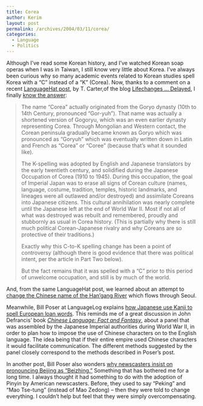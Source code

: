```yaml
---
title: Corea
author: Kerim
layout: post
permalink: /archives/2004/03/11/corea/
categories:
  - Language
  - Politics
---
```

Although I&#8217;ve read some Korean history, and I&#8217;ve watched Korean soap operas when I was in Taiwan, I still know very little about Korea. I&#8217;ve always been curious why so many academic events related to Korean studies spell Korea with a &#8220;C&#8221; instead of a &#8220;K&#8221; (Corea). Now, thanks to a comment on a recent <a href="http://www.languagehat.com/archives/001202.php" onclick="_gaq.push(['_trackEvent', 'outbound-article', 'http://www.languagehat.com/archives/001202.php', 'LanguageHat post']);" >LanguageHat post</a>, by T. Carter,of the blog <a href="http://lifechange.blogspot.com/" onclick="_gaq.push(['_trackEvent', 'outbound-article', 'http://lifechange.blogspot.com/', 'Lifechanges &#8230; Delayed']);" >Lifechanges &#8230; Delayed</a>, I finally <a href="http://www.medeasin.com/coreaspelling.htm" onclick="_gaq.push(['_trackEvent', 'outbound-article', 'http://www.medeasin.com/coreaspelling.htm', 'know the answer']);" >know the answer</a>:

> The name &#8220;Corea&#8221; actually originated from the Goryo dynasty (10th to 14th Century, pronounced &#8220;Gor-yuh&#8221;). That name was actually a shortened version of Gogoryu, which was an even earlier dynasty representing Corea. Through Mongolian and Western contact, the Corean peninsula gradually became known as Goryo which was pronounced as &#8220;Goryuh&#8221; which was eventually written down in Latin and French as &#8220;Corea&#8221; or &#8220;Coree&#8221; (because that&#8217;s what it sounded like).
> 
> The K-spelling was adopted by English and Japanese translators by the early twentieth century, and solidified during the Japanese Occupation of Corea (1910 to 1945). During this occupation, the goal of Imperial Japan was to erase all signs of Corean culture (names, language, costume, tradition, temples, historic landmarks, and lineages were all outlawed and/or destroyed) and assimilate Coreans into Japanese citizens. This cultural annihilation was nearly complete until the Japanese left at the end of World War II. Most if not all of what was destroyed was rebuilt and remembered, proudly and stubbornly as usual in Corea history. (This is partially why there is still much political Corean-Japanese rivalry and why Coreans are so protective of their traditions.)
> 
> Exactly why this C-to-K spelling change has been a point of controversy (although there is good evidence that there was political intent, per the article in Part Two below).
> 
> But the fact remains that it was spelled with a &#8220;C&#8221; prior to this period of unwelcome occupation, and still is by much of the world. 

And, from the same LanguageHat post, we learned about an attempt to <a href="http://hunjang.blogspot.com/2004_03_01_hunjang_archive.html#107891887305819018" onclick="_gaq.push(['_trackEvent', 'outbound-article', 'http://hunjang.blogspot.com/2004_03_01_hunjang_archive.html#107891887305819018', 'change the Chinese name of the Han&#8217;gang River']);" >change the Chinese name of the Han&#8217;gang River</a> which flows through Seoul.

Meanwhile, Bill Poser at LanguageLog explains <a href="http://itre.cis.upenn.edu/~myl/languagelog/archives/000569.html" onclick="_gaq.push(['_trackEvent', 'outbound-article', 'http://itre.cis.upenn.edu/~myl/languagelog/archives/000569.html', 'how Japanese use Kanji to spell European loan words']);" >how Japanese use Kanji to spell European loan words</a>. This reminds me of a great discussion in John Defrancis&#8217; book *<a href="http://www.addall.com/New/BestSeller.cgi?isbn=0824810686&#38;dispCurr=USD&#38;change=2" onclick="_gaq.push(['_trackEvent', 'outbound-article', 'http://www.addall.com/New/BestSeller.cgi?isbn=0824810686&dispCurr=USD&change=2', 'Chinese Language: Fact and Fantasy']);" >Chinese Language: Fact and Fantasy</a>*, about a panel that was assembled by the Japanese Imperial authorities during World War II, in order to plan how to impose the use of Chinese characters on to the English language. The idea being that if their entire empire used Chinese characters it would facilitate communication. The different methods suggested by the panel closely correspond to the methods described in Poser&#8217;s post.

In another post, Bill Poser also wonders <a href="http://itre.cis.upenn.edu/~myl/languagelog/archives/000570.html" onclick="_gaq.push(['_trackEvent', 'outbound-article', 'http://itre.cis.upenn.edu/~myl/languagelog/archives/000570.html', 'why newscasters insist on pronouncing Beijing as &#8220;Beizhing.&#8221;']);" >why newscasters insist on pronouncing Beijing as &#8220;Beizhing.&#8221;</a> Something that has bothered me for a long time. I always thought it had something to do with the adoption of Pinyin by American newscasters. Before, they used to say &#8220;Peking&#8221; and &#8220;Mao Tse-tung&#8221; (instead of Mao Zedong) &#8211; then they were told to change everything. I couldn&#8217;t help but feel that they were simply overcompensating.


